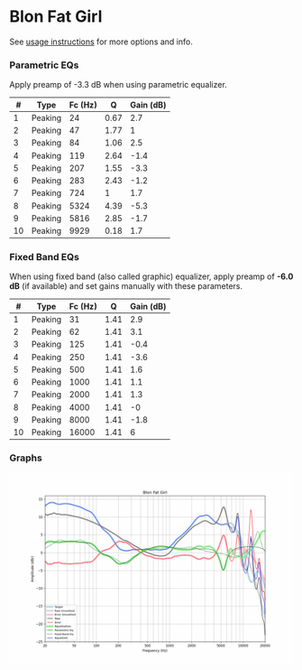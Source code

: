 # Blon Fat Girl
See [usage instructions](https://github.com/jaakkopasanen/AutoEq#usage) for more options and info.

### Parametric EQs
Apply preamp of -3.3 dB when using parametric equalizer.

|   # | Type    |   Fc (Hz) |    Q |   Gain (dB) |
|-----|---------|-----------|------|-------------|
|   1 | Peaking |        24 | 0.67 |         2.7 |
|   2 | Peaking |        47 | 1.77 |         1   |
|   3 | Peaking |        84 | 1.06 |         2.5 |
|   4 | Peaking |       119 | 2.64 |        -1.4 |
|   5 | Peaking |       207 | 1.55 |        -3.3 |
|   6 | Peaking |       283 | 2.43 |        -1.2 |
|   7 | Peaking |       724 | 1    |         1.7 |
|   8 | Peaking |      5324 | 4.39 |        -5.3 |
|   9 | Peaking |      5816 | 2.85 |        -1.7 |
|  10 | Peaking |      9929 | 0.18 |         1.7 |

### Fixed Band EQs
When using fixed band (also called graphic) equalizer, apply preamp of **-6.0 dB** (if available) and set gains manually with these parameters.

|   # | Type    |   Fc (Hz) |    Q |   Gain (dB) |
|-----|---------|-----------|------|-------------|
|   1 | Peaking |        31 | 1.41 |         2.9 |
|   2 | Peaking |        62 | 1.41 |         3.1 |
|   3 | Peaking |       125 | 1.41 |        -0.4 |
|   4 | Peaking |       250 | 1.41 |        -3.6 |
|   5 | Peaking |       500 | 1.41 |         1.6 |
|   6 | Peaking |      1000 | 1.41 |         1.1 |
|   7 | Peaking |      2000 | 1.41 |         1.3 |
|   8 | Peaking |      4000 | 1.41 |        -0   |
|   9 | Peaking |      8000 | 1.41 |        -1.8 |
|  10 | Peaking |     16000 | 1.41 |         6   |

### Graphs
![](./Blon%20Fat%20Girl.png)
